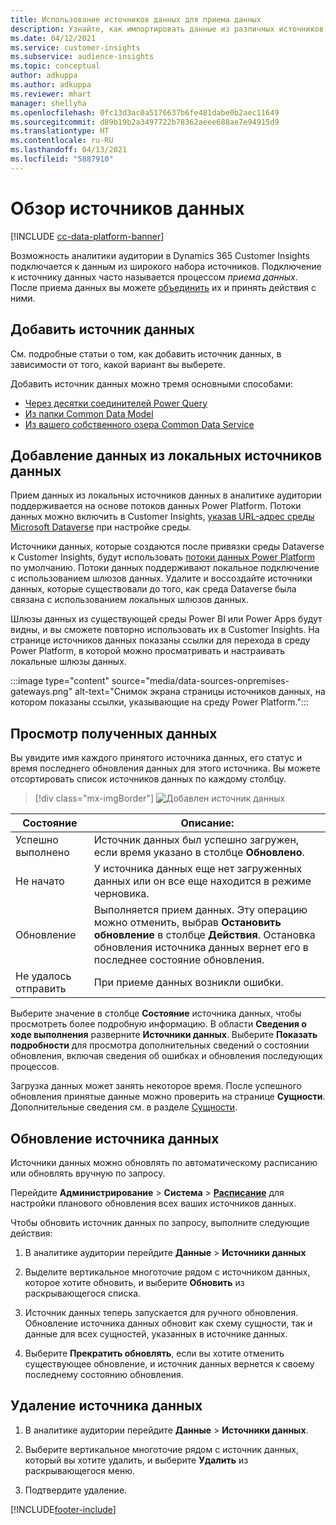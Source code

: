 ```yaml
---
title: Использование источников данных для приема данных
description: Узнайте, как импортировать данные из различных источников.
ms.date: 04/12/2021
ms.service: customer-insights
ms.subservice: audience-insights
ms.topic: conceptual
author: adkuppa
ms.author: adkuppa
ms.reviewer: mhart
manager: shellyha
ms.openlocfilehash: 0fc13d3ac0a5176637b6fe481dabe0b2aec11649
ms.sourcegitcommit: d89b19b2a3497722b78362aeee688ae7e94915d9
ms.translationtype: HT
ms.contentlocale: ru-RU
ms.lasthandoff: 04/13/2021
ms.locfileid: "5887910"
---
```

# <a name="data-sources-overview"></a>Обзор источников данных

[!INCLUDE [cc-data-platform-banner](../includes/cc-data-platform-banner.md)]

Возможность аналитики аудитории в Dynamics 365 Customer Insights подключается к данным из широкого набора источников. Подключение к источнику данных часто называется процессом *приема данных*. После приема данных вы можете [объединить](data-unification.md) их и принять действия с ними.

## <a name="add-a-data-source"></a>Добавить источник данных

См. подробные статьи о том, как добавить источник данных, в зависимости от того, какой вариант вы выберете.

Добавить источник данных можно тремя основными способами:

- [Через десятки соединителей Power Query](connect-power-query.md)
- [Из папки Common Data Model](connect-common-data-model.md)
- [Из вашего собственного озера Common Data Service](connect-common-data-service-lake.md)

## <a name="add-data-from-on-premises-data-sources"></a>Добавление данных из локальных источников данных

Прием данных из локальных источников данных в аналитике аудитории поддерживается на основе потоков данных Power Platform. Потоки данных можно включить в Customer Insights, [указав URL-адрес среды Microsoft Dataverse](manage-environments.md#create-an-environment-in-an-existing-organization) при настройке среды.

Источники данных, которые создаются после привязки среды Dataverse к Customer Insights, будут использовать [потоки данных Power Platform](/power-query/dataflows/overview-dataflows-across-power-platform-dynamics-365) по умолчанию. Потоки данных поддерживают локальное подключение с использованием шлюзов данных. Удалите и воссоздайте источники данных, которые существовали до того, как среда Dataverse была связана с использованием локальных шлюзов данных.

Шлюзы данных из существующей среды Power BI или Power Apps будут видны, и вы сможете повторно использовать их в Customer Insights. На странице источников данных показаны ссылки для перехода в среду Power Platform, в которой можно просматривать и настраивать локальные шлюзы данных.

:::image type="content" source="media/data-sources-onpremises-gateways.png" alt-text="Снимок экрана страницы источников данных, на котором показаны ссылки, указывающие на среду Power Platform.":::

## <a name="review-ingested-data"></a>Просмотр полученных данных

Вы увидите имя каждого принятого источника данных, его статус и время последнего обновления данных для этого источника. Вы можете отсортировать список источников данных по каждому столбцу.

> [!div class="mx-imgBorder"]
> ![Добавлен источник данных](media/configure-data-datasource-added.png "Добавлен источник данных")

|Состояние  |Описание:  |
|---------|---------|
|Успешно выполнено   |Источник данных был успешно загружен, если время указано в столбце **Обновлено**.
|Не начато   |У источника данных еще нет загруженных данных или он все еще находится в режиме черновика.         |
|Обновление    |Выполняется прием данных. Эту операцию можно отменить, выбрав **Остановить обновление** в столбце **Действия**. Остановка обновления источника данных вернет его в последнее состояние обновления.       |
|Не удалось отправить     |При приеме данных возникли ошибки.         |

Выберите значение в столбце **Состояние** источника данных, чтобы просмотреть более подробную информацию. В области **Сведения о ходе выполнения** разверните **Источники данных**. Выберите **Показать подробности** для просмотра дополнительных сведений о состоянии обновления, включая сведения об ошибках и обновления последующих процессов.

Загрузка данных может занять некоторое время. После успешного обновления принятые данные можно проверить на странице **Сущности**. Дополнительные сведения см. в разделе [Сущности](entities.md).

## <a name="refresh-a-data-source"></a>Обновление источника данных

Источники данных можно обновлять по автоматическому расписанию или обновлять вручную по запросу. 

Перейдите **Администрирование** > **Система** > [**Расписание**](system.md#schedule-tab) для настройки планового обновления всех ваших источников данных.

Чтобы обновить источник данных по запросу, выполните следующие действия:

1. В аналитике аудитории перейдите **Данные** > **Источники данных**

2. Выделите вертикальное многоточие рядом с источником данных, которое хотите обновить, и выберите **Обновить** из раскрывающегося списка.

3. Источник данных теперь запускается для ручного обновления. Обновление источника данных обновит как схему сущности, так и данные для всех сущностей, указанных в источнике данных.

4. Выберите **Прекратить обновлять**, если вы хотите отменить существующее обновление, и источник данных вернется к своему последнему состоянию обновления.

## <a name="delete-a-data-source"></a>Удаление источника данных

1. В аналитике аудитории перейдите **Данные** > **Источники данных**.

2. Выберите вертикальное многоточие рядом с источник данных, который вы хотите удалить, и выберите **Удалить** из раскрывающегося меню.

3. Подтвердите удаление.


[!INCLUDE[footer-include](../includes/footer-banner.md)]
